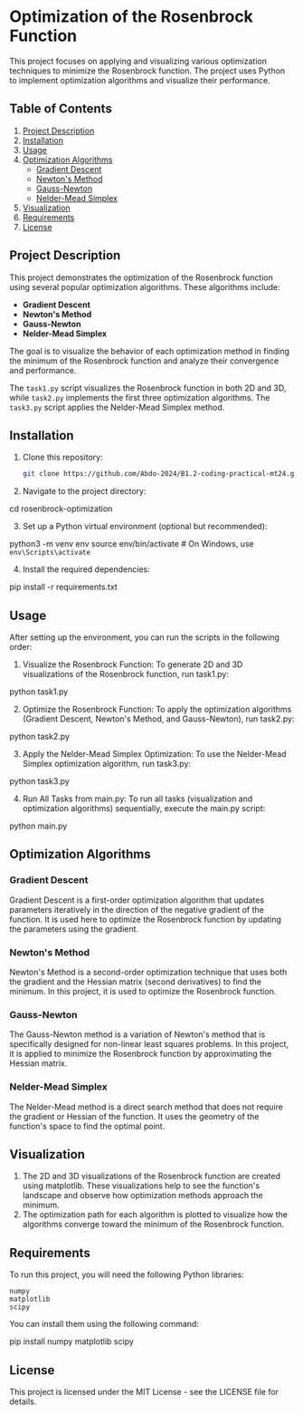 # Optimization of the Rosenbrock Function

This project focuses on applying and visualizing various optimization techniques to minimize the Rosenbrock function. The project uses Python to implement optimization algorithms and visualize their performance.

## Table of Contents
1. [Project Description](#project-description)
2. [Installation](#installation)
3. [Usage](#usage)
4. [Optimization Algorithms](#optimization-algorithms)
    - [Gradient Descent](#gradient-descent)
    - [Newton's Method](#newtons-method)
    - [Gauss-Newton](#gauss-newton)
    - [Nelder-Mead Simplex](#nelder-mead-simplex)
5. [Visualization](#visualization)
6. [Requirements](#requirements)
7. [License](#license)

## Project Description

This project demonstrates the optimization of the Rosenbrock function using several popular optimization algorithms. These algorithms include:
- **Gradient Descent**
- **Newton's Method**
- **Gauss-Newton**
- **Nelder-Mead Simplex**

The goal is to visualize the behavior of each optimization method in finding the minimum of the Rosenbrock function and analyze their convergence and performance.

The `task1.py` script visualizes the Rosenbrock function in both 2D and 3D, while `task2.py` implements the first three optimization algorithms. The `task3.py` script applies the Nelder-Mead Simplex method.

## Installation

1. Clone this repository:
   ```bash
   git clone https://github.com/Abdo-2024/B1.2-coding-practical-mt24.git

2. Navigate to the project directory:

cd rosenbrock-optimization

3. Set up a Python virtual environment (optional but recommended):

python3 -m venv env
source env/bin/activate  # On Windows, use `env\Scripts\activate`

4. Install the required dependencies:

pip install -r requirements.txt

## Usage

After setting up the environment, you can run the scripts in the following order:

1. Visualize the Rosenbrock Function: To generate 2D and 3D visualizations of the Rosenbrock function, run task1.py:

python task1.py

2. Optimize the Rosenbrock Function: To apply the optimization algorithms (Gradient Descent, Newton's Method, and      Gauss-Newton), run task2.py:

python task2.py

3. Apply the Nelder-Mead Simplex Optimization: To use the Nelder-Mead Simplex optimization algorithm, run task3.py:

python task3.py

4. Run All Tasks from main.py: To run all tasks (visualization and optimization algorithms) sequentially, execute the main.py script:

python main.py

## Optimization Algorithms

### Gradient Descent

Gradient Descent is a first-order optimization algorithm that updates parameters iteratively in the direction of the negative gradient of the function. It is used here to optimize the Rosenbrock function by updating the parameters using the gradient.

### Newton's Method

Newton's Method is a second-order optimization technique that uses both the gradient and the Hessian matrix (second derivatives) to find the minimum. In this project, it is used to optimize the Rosenbrock function.

### Gauss-Newton

The Gauss-Newton method is a variation of Newton's method that is specifically designed for non-linear least squares problems. In this project, it is applied to minimize the Rosenbrock function by approximating the Hessian matrix.

### Nelder-Mead Simplex

The Nelder-Mead method is a direct search method that does not require the gradient or Hessian of the function. It uses the geometry of the function's space to find the optimal point.

## Visualization

1.  The 2D and 3D visualizations of the Rosenbrock function are created using matplotlib. These visualizations help to see the function's landscape and observe how optimization methods approach the minimum.
2.  The optimization path for each algorithm is plotted to visualize how the algorithms converge toward the minimum of the Rosenbrock function.

## Requirements

To run this project, you will need the following Python libraries:

    numpy
    matplotlib
    scipy

You can install them using the following command:

pip install numpy matplotlib scipy


## License

This project is licensed under the MIT License - see the LICENSE file for details.